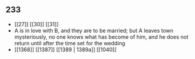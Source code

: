 ## 233
- [[27]] [[30]] [[31]] 
- A is in love with B, and they are to be married; but A leaves town mysteriously, no one knows what has become of him, and he does not return until after the time set for the wedding
- [[1368]] [[1387]] [[1389 | 1389a]] [[1040]] 

